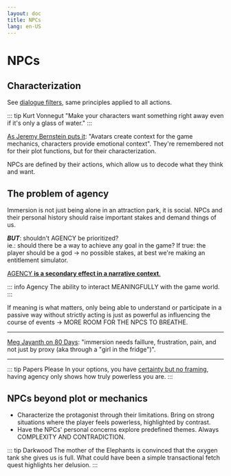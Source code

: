 ```yaml
---
layout: doc
title: NPCs
lang: en-US
---
```


# NPCs

## Characterization 

See [dialogue filters](./Dialogue.md#signified-filter-and-signifying-at-the-singular-line-level), same principles applied to all actions.

::: tip Kurt Vonnegut
"Make your characters want something right away even if it's only a glass of water."
:::

[As Jeremy Bernstein puts it](https://youtu.be/4mgK2hL33Vw): "Avatars create context for the game mechanics, characters provide emotional context". They're remembered not for their plot functions, but for their characterization.

NPCs are defined by their actions, which allow us to decode what they think and want.


## The problem of agency


Immersion is not just being alone in an attraction park, it is social. NPCs and their personal history should raise important stakes and demand things of us.

***BUT***: shouldn't <span class="highlight">AGENCY</span> be prioritized? <br>
ie.: should there be a way to achieve any goal in the game? If true: the player should be a god -> no possible stakes, at best we're making an entitlement simulator.

<u><span class="highlight">AGENCY</span> **is a secondary effect in a narrative context**.</u>

::: info Agency
The ability to interact MEANINGFULLY with the game world.
:::

If meaning is what matters, only being able to understand or participate in a passive way without strictly acting is just as powerful as influencing the course of events -> MORE ROOM FOR THE NPCS TO BREATHE.

---

[Meg Jayanth on 80 Days](https://youtu.be/FLtATD6CF0E): "immersion needs faillure, frustration, pain, and not just by proxy (aka through a "girl in the fridge")".

---

::: tip  Papers Please
In your options, you have [certainty but no framing](./Choices.md#anatomy-of-the-hypertext-choice), having agency only shows how truly powerless you are.
:::


## NPCs beyond plot or mechanics

- Characterize the protagonist through their limitations. Bring on strong situations where the player feels powerless, highlighted by contrast.
- Have the NPCs' personal concerns explore predefined themes. Always <span class="highlight">COMPLEXITY AND CONTRADICTION</span>.

::: tip Darkwood
The mother of the Elephants is convinced that the oxygen tank she gives us is full. What could have been a simple transactional fetch quest highlights her delusion.
:::
